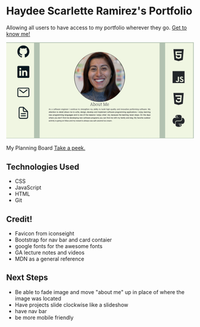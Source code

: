<h1>Haydee Scarlette Ramirez's Portfolio</h1>
Allowing all users to have access to my portfolio wherever they go.
<a href="https://hsrportfolio.netlify.app/">Get to know me!</a>

<img src="./assets/me.png"></img>

<div></div>
My Planning Board
<a href="https://trello.com/b/qx4YJuYk/haydee-ramirez-portfolio">Take a peek.</a>
<div></div>
<h2>Technologies Used</h2>
<ul>
  <li>CSS</li>
  <li>JavaScript</li>
  <li>HTML</li>
  <li>Git</li>
</ul>
<div></div>
<h2>Credit!</h2>
<ul>
  <li>Favicon from iconseight</li>
  <li>Bootstrap for nav bar and card contaier</li>
  <li>google fonts for the awesome fonts</li>
  <li>GA lecture notes and videos</li>
  <li>MDN as a general reference</li>
</ul>
<div></div>
<h2>Next Steps</h2>
<ul>
  <li>Be able to fade image and move "about me" up in place of where the image was located</li>
  <li>Have projects slide clockwise like a slideshow</li>
  <li>have nav bar</li>
  <li>be more mobile friendly</li>
</ul>


